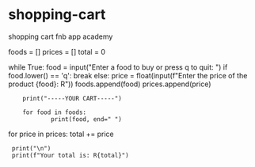 # shopping-cart
shopping cart fnb app academy 

foods = []
prices = []
total = 0

while True:
    food = input("Enter a food to buy or press q to quit: ")
    if food.lower() == 'q':
        break
    else:
        price = float(input(f"Enter the price of the product {food}: R"))
        foods.append(food)
        prices.append(price)

        print("-----YOUR CART-----")

        for food in foods:
                print(food, end=" ")

for price in prices:
     total += price 

     print("\n")
     print(f"Your total is: R{total}")


